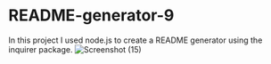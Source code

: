# README-generator-9

In this project I used node.js to create a README generator using the inquirer package.
![Screenshot (15)](https://user-images.githubusercontent.com/102691942/176557779-2b0f46f7-b6ea-47f1-a75a-5ee5940922e0.png)

